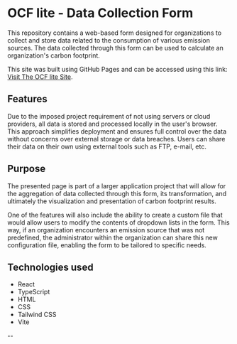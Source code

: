 # OCF lite - Data Collection Form

This repository contains a web-based form designed for organizations to collect and store data related to the consumption of various emission sources. The data collected through this form can be used to calculate an organization's carbon footprint.

This site was built using GitHub Pages and can be accessed using this link: [Visit The OCF lite Site](https://adinzlotyint.github.com/).

## Features

Due to the imposed project requirement of not using servers or cloud providers, all data is stored and processed locally in the user's browser. This approach simplifies deployment and ensures full control over the data without concerns over external storage or data breaches.
Users can share their data on their own using external tools such as FTP, e-mail, etc.

## Purpose

The presented page is part of a larger application project that will allow for the aggregation of data collected through this form, its transformation, and ultimately the visualization and presentation of carbon footprint results.

One of the features will also include the ability to create a custom file that would allow users to modify the contents of dropdown lists in the form. This way, if an organization encounters an emission source that was not predefined, the administrator within the organization can share this new configuration file, enabling the form to be tailored to specific needs.

## Technologies used

- React
- TypeScript
- HTML
- CSS
- Tailwind CSS
- Vite

--
